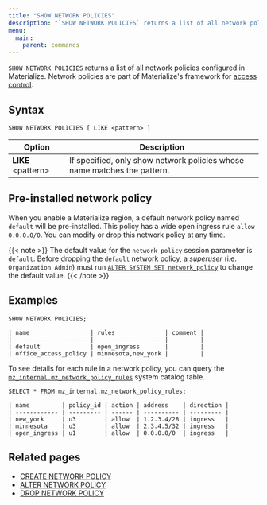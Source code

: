 ```yaml
---
title: "SHOW NETWORK POLICIES"
description: "`SHOW NETWORK POLICIES` returns a list of all network policies configured in Materialize."
menu:
  main:
    parent: commands
---
```


`SHOW NETWORK POLICIES` returns a list of all network policies configured in
Materialize. Network policies are part of Materialize's framework for
[access control](/manage/access-control/).

## Syntax

```mzsql
SHOW NETWORK POLICIES [ LIKE <pattern> ]
```

Option                     | Description
---------------------------|------------
**LIKE** \<pattern\>       | If specified, only show network policies whose name matches the pattern.

## Pre-installed network policy

When you enable a Materialize region, a default network policy named `default`
will be pre-installed. This policy has a wide open ingress rule `allow
0.0.0.0/0`. You can modify or drop this network policy at any time.

{{< note >}}
The default value for the `network_policy` session parameter is `default`.
Before dropping the `default` network policy, a _superuser_ (i.e. `Organization
Admin`) must run [`ALTER SYSTEM SET network_policy`](/sql/alter-system-set) to
change the default value.
{{< /note >}}

## Examples

```mzsql
SHOW NETWORK POLICIES;
```
```nofmt
| name                 | rules              | comment |
| -------------------- | ------------------ | ------- |
| default              | open_ingress       |         |
| office_access_policy | minnesota,new_york |         |
```

To see details for each rule in a network policy, you can query the
[`mz_internal.mz_network_policy_rules`](/sql/system-catalog/mz_internal/#mz_network_policy_rules)
system catalog table.

```mzsql
SELECT * FROM mz_internal.mz_network_policy_rules;
```
```nofmt
| name         | policy_id | action | address    | direction |
| ------------ | --------- | ------ | ---------- | --------- |
| new_york     | u3        | allow  | 1.2.3.4/28 | ingress   |
| minnesota    | u3        | allow  | 2.3.4.5/32 | ingress   |
| open_ingress | u1        | allow  | 0.0.0.0/0  | ingress   |
```

## Related pages

- [CREATE NETWORK POLICY](../create-network-policy)
- [ALTER NETWORK POLICY](../alter-network-policy)
- [DROP NETWORK POLICY](../drop-network-policy)
